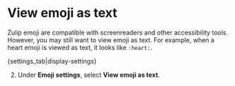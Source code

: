 # View emoji as text

Zulip emoji are compatible with screenreaders and other accessibility
tools. However, you may still want to view emoji as text.
For example, when a heart emoji is viewed as text, it looks like `:heart:`.

{settings_tab|display-settings}

2. Under **Emoji settings**, select **View emoji as text**.
